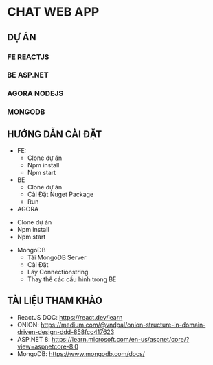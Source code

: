 # CHAT WEB APP


## DỰ ÁN
### FE REACTJS
### BE ASP.NET
### AGORA NODEJS
### MONGODB

## HƯỚNG DẪN CÀI ĐẶT

* FE:
  - Clone dự án
  - Npm install
  - Npm start
* BE
  - Clone dự án
  - Cài Đặt Nuget Package
  - Run
* AGORA
 - Clone dự án
  - Npm install
  - Npm start
* MongoDB
  - Tải MongoDB Server
  - Cài Đặt
  - Láy Connectionstring
  - Thay thế các cấu hình trong BE

## TÀI LIỆU THAM KHẢO

- ReactJS DOC: https://react.dev/learn
- ONION: https://medium.com/@vndpal/onion-structure-in-domain-driven-design-ddd-858fcc417623
- ASP.NET 8: https://learn.microsoft.com/en-us/aspnet/core/?view=aspnetcore-8.0
- MongoDB: https://www.mongodb.com/docs/

